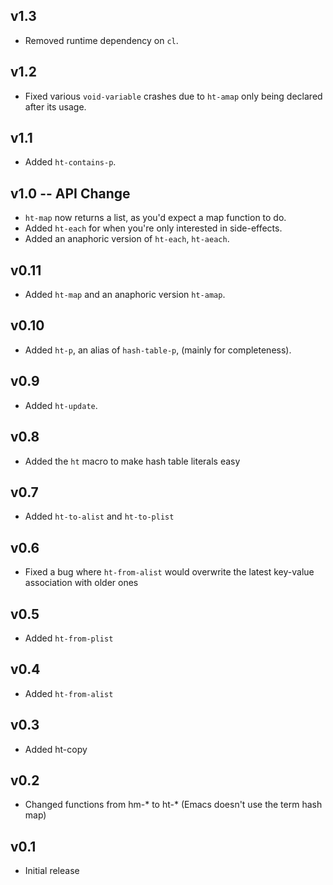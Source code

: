 ## v1.3

* Removed runtime dependency on `cl`.

## v1.2

* Fixed various `void-variable` crashes due to `ht-amap` only being
  declared after its usage.

## v1.1

* Added `ht-contains-p`.

## v1.0 -- API Change

* `ht-map` now returns a list, as you'd expect a map function to do.
* Added `ht-each` for when you're only interested in side-effects.
* Added an anaphoric version of `ht-each`, `ht-aeach`.

## v0.11

* Added `ht-map` and an anaphoric version `ht-amap`.

## v0.10

* Added `ht-p`, an alias of `hash-table-p`, (mainly for completeness).

## v0.9

* Added `ht-update`.

## v0.8

* Added the `ht` macro to make hash table literals easy

## v0.7

* Added `ht-to-alist` and `ht-to-plist`

## v0.6

* Fixed a bug where `ht-from-alist` would overwrite the latest key-value
  association with older ones

## v0.5

* Added `ht-from-plist`

## v0.4

* Added `ht-from-alist`

## v0.3

* Added ht-copy

## v0.2

* Changed functions from hm-* to ht-* (Emacs doesn't use the term hash map)

## v0.1

* Initial release
